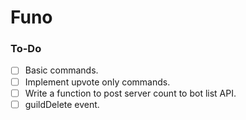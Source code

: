 # Funo

### To-Do
- [ ] Basic commands.
- [ ] Implement upvote only commands.
- [ ] Write a function to post server count to bot list API.
- [ ] guildDelete event.
